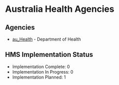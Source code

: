 # Australia Health Agencies

## Agencies

- [au_Health](au_Health/index.md) - Department of Health

## HMS Implementation Status

- Implementation Complete: 0
- Implementation In Progress: 0
- Implementation Planned: 1
